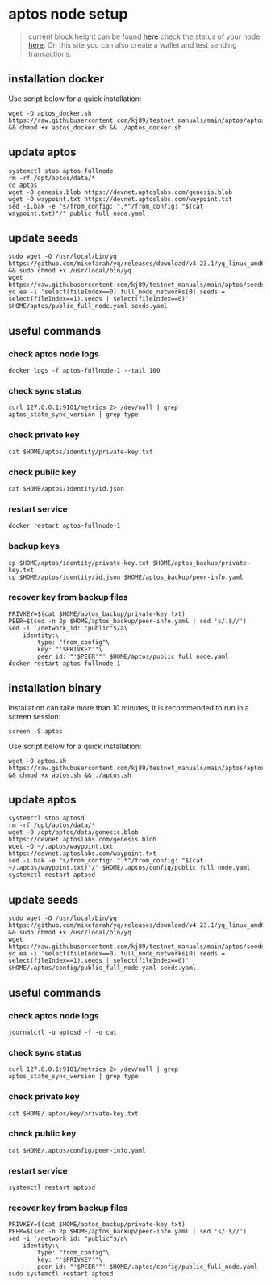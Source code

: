 # aptos node setup

> current block height can be found [here](https://status.devnet.aptos.dev)
> check the status of your node [here](https://www.nodex.run/aptos_test). On this site you can also create a wallet and test sending transactions.

## installation docker

Use script below for a quick installation:
```
wget -O aptos_docker.sh https://raw.githubusercontent.com/kj89/testnet_manuals/main/aptos/aptos_docker.sh && chmod +x aptos_docker.sh && ./aptos_docker.sh
```

## update aptos
```
systemctl stop aptos-fullnode
rm -rf /opt/aptos/data/*
cd aptos
wget -O genesis.blob https://devnet.aptoslabs.com/genesis.blob
wget -O waypoint.txt https://devnet.aptoslabs.com/waypoint.txt
sed -i.bak -e "s/from_config: ".*"/from_config: "$(cat waypoint.txt)"/" public_full_node.yaml
```

## update seeds
```
sudo wget -O /usr/local/bin/yq https://github.com/mikefarah/yq/releases/download/v4.23.1/yq_linux_amd64 && sudo chmod +x /usr/local/bin/yq
wget https://raw.githubusercontent.com/kj89/testnet_manuals/main/aptos/seeds.yaml
yq ea -i 'select(fileIndex==0).full_node_networks[0].seeds = select(fileIndex==1).seeds | select(fileIndex==0)' $HOME/aptos/public_full_node.yaml seeds.yaml
```

## useful commands
### check aptos node logs
```
docker logs -f aptos-fullnode-1 --tail 100
```

### check sync status
```
curl 127.0.0.1:9101/metrics 2> /dev/null | grep aptos_state_sync_version | grep type
```

### check private key
```
cat $HOME/aptos/identity/private-key.txt
```

### check public key
```
cat $HOME/aptos/identity/id.json
```

### restart service
```
docker restart aptos-fullnode-1
```

### backup keys
```
cp $HOME/aptos/identity/private-key.txt $HOME/aptos_backup/private-key.txt
cp $HOME/aptos/identity/id.json $HOME/aptos_backup/peer-info.yaml
```

### recover key from backup files
```
PRIVKEY=$(cat $HOME/aptos_backup/private-key.txt)
PEER=$(sed -n 2p $HOME/aptos_backup/peer-info.yaml | sed 's/.$//')
sed -i '/network_id: "public"$/a\
    identity:\
        type: "from_config"\
        key: "'$PRIVKEY'"\
        peer_id: "'$PEER'"' $HOME/aptos/public_full_node.yaml
docker restart aptos-fullnode-1
```

## installation binary

Installation can take more than 10 minutes, it is recommended to run in a screen session:
```
screen -S aptos
```

Use script below for a quick installation:
```
wget -O aptos.sh https://raw.githubusercontent.com/kj89/testnet_manuals/main/aptos/aptos.sh && chmod +x aptos.sh && ./aptos.sh
```

## update aptos
```
systemctl stop aptosd
rm -rf /opt/aptos/data/*
wget -O /opt/aptos/data/genesis.blob https://devnet.aptoslabs.com/genesis.blob
wget -O ~/.aptos/waypoint.txt https://devnet.aptoslabs.com/waypoint.txt
sed -i.bak -e "s/from_config: ".*"/from_config: "$(cat ~/.aptos/waypoint.txt)"/" $HOME/.aptos/config/public_full_node.yaml
systemctl restart aptosd
```

## update seeds
```
sudo wget -O /usr/local/bin/yq https://github.com/mikefarah/yq/releases/download/v4.23.1/yq_linux_amd64 && sudo chmod +x /usr/local/bin/yq
wget https://raw.githubusercontent.com/kj89/testnet_manuals/main/aptos/seeds.yaml
yq ea -i 'select(fileIndex==0).full_node_networks[0].seeds = select(fileIndex==1).seeds | select(fileIndex==0)' $HOME/.aptos/config/public_full_node.yaml seeds.yaml
```

## useful commands
### check aptos node logs
```
journalctl -u aptosd -f -o cat
```

### check sync status
```
curl 127.0.0.1:9101/metrics 2> /dev/null | grep aptos_state_sync_version | grep type
```

### check private key
```
cat $HOME/.aptos/key/private-key.txt
```

### check public key
```
cat $HOME/.aptos/config/peer-info.yaml
```

### restart service
```
systemctl restart aptosd
```

### recover key from backup files
```
PRIVKEY=$(cat $HOME/aptos_backup/private-key.txt)
PEER=$(sed -n 2p $HOME/aptos_backup/peer-info.yaml | sed 's/.$//')
sed -i '/network_id: "public"$/a\
    identity:\
        type: "from_config"\
        key: "'$PRIVKEY'"\
        peer_id: "'$PEER'"' $HOME/.aptos/config/public_full_node.yaml
sudo systemctl restart aptosd
```
